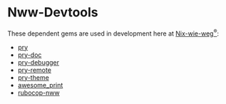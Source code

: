 # Nww-Devtools

These dependent gems are used in development here at
[Nix-wie-weg<sup>®</sup>](http://technik.nix-wie-weg.de/):

* [pry](http://pryrepl.org/)
* [pry-doc](https://github.com/banister/pry-doc)
* [pry-debugger](https://github.com/nixme/pry-debugger)
* [pry-remote](https://github.com/Mon-Ouie/pry-remote)
* [pry-theme](https://github.com/kyrylo/pry-theme)
* [awesome_print](https://github.com/michaeldv/awesome_print)
* [rubocop-nww](https://github.com/Nix-wie-weg/rubocop-nww)
